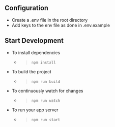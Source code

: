 ## Configuration

- Create a .env file in the root directory
- Add keys to the env file as done in .env.example

## Start Development

- To install dependencies
  - > `npm install`
- To build the project
  - > `npm run build`
- To continuously watch for changes
  - > `npm run watch`
- To run your app server
  - > `npm run start`
